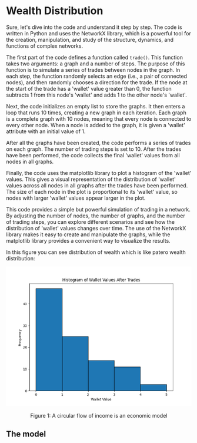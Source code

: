 # Wealth Distribution
Sure, let's dive into the code and understand it step by step. The code is written in Python and uses the NetworkX library, which is a powerful tool for the creation, manipulation, and study of the structure, dynamics, and functions of complex networks.

The first part of the code defines a function called `trade()`. This function takes two arguments: a graph and a number of steps. The purpose of this function is to simulate a series of trades between nodes in the graph. In each step, the function randomly selects an edge (i.e., a pair of connected nodes), and then randomly chooses a direction for the trade. If the node at the start of the trade has a 'wallet' value greater than 0, the function subtracts 1 from this node's 'wallet' and adds 1 to the other node's 'wallet'.

Next, the code initializes an empty list to store the graphs. It then enters a loop that runs 10 times, creating a new graph in each iteration. Each graph is a complete graph with 10 nodes, meaning that every node is connected to every other node. When a node is added to the graph, it is given a 'wallet' attribute with an initial value of 1.

After all the graphs have been created, the code performs a series of trades on each graph. The number of trading steps is set to 10. After the trades have been performed, the code collects the final 'wallet' values from all nodes in all graphs.

Finally, the code uses the matplotlib library to plot a histogram of the 'wallet' values. This gives a visual representation of the distribution of 'wallet' values across all nodes in all graphs after the trades have been performed. The size of each node in the plot is proportional to its 'wallet' value, so nodes with larger 'wallet' values appear larger in the plot.

This code provides a simple but powerful simulation of trading in a network. By adjusting the number of nodes, the number of graphs, and the number of trading steps, you can explore different scenarios and see how the distribution of 'wallet' values changes over time. The use of the NetworkX library makes it easy to create and manipulate the graphs, while the matplotlib library provides a convenient way to visualize the results.

In this figure you can see distribution of wealth which is like patero wealth distribution:
<p align="center">
  <img src="https://github.com/mahdikohan/complexityEconomics/blob/main/Wealth%20Model/images/Figure_1.png" alt="wealth distribution" width="600">
</p>
<p align="center">Figure 1: A circular flow of income is an economic model</p>

## The model
